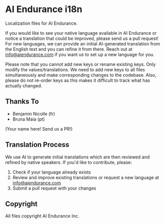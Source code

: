 # AI Endurance i18n

Localization files for AI Endurance.

If you would like to see your native language available in AI Endurance or notice a translation that could be improved, please send us a pull request! For new languages, we can provide an initial AI-generated translation from the English text and you can refine it from there. Reach out at info@aiendurance.com if you want us to set up a new language for you.

Please note that you cannot add new keys or rename existing keys. Only modify the values/translations. We need to add new keys to all files simultaneously and make corresponding changes to the codebase. Also, please do not re-order keys as this makes it difficult to track what has actually changed.

## Thanks To

* Benjamin Nicolle (fr)
* Bruna Maia (pt)

(Your name here! Send us a PR!)

## Translation Process

We use AI to generate initial translations which are then reviewed and refined by native speakers. If you'd like to contribute, please:
1. Check if your language already exists
2. Review and improve existing translations or request a new language at info@aiendurance.com
3. Submit a pull request with your changes

## Copyright

All files copyright AI Endurance Inc.
